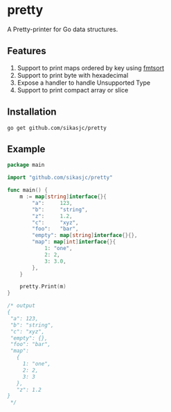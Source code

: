 pretty
======
A Pretty-printer for Go data structures.

## Features
1. Support to print maps ordered by key using [fmtsort](https://github.com/rogpeppe/go-internal/fmtsort)
2. Support to print byte with hexadecimal
3. Expose a handler to handle Unsupported Type
4. Support to print compact array or slice

## Installation
```
go get github.com/sikasjc/pretty
```

## Example
```Go
package main

import "github.com/sikasjc/pretty"

func main() {
	m := map[string]interface{}{
		"a":     123,
		"b":     "string",
		"z":     1.2,
		"c":     "xyz",
		"foo":   "bar",
		"empty": map[string]interface{}{},
		"map": map[int]interface{}{
			1: "one",
			2: 2,
			3: 3.0,
		},
	}

    pretty.Print(m)
}

/* output
{
 "a": 123,
 "b": "string",
 "c": "xyz",
 "empty": {},
 "foo": "bar",
 "map":
   {
     1: "one",
     2: 2,
     3: 3
   },
   "z": 1.2
}
 */
```
